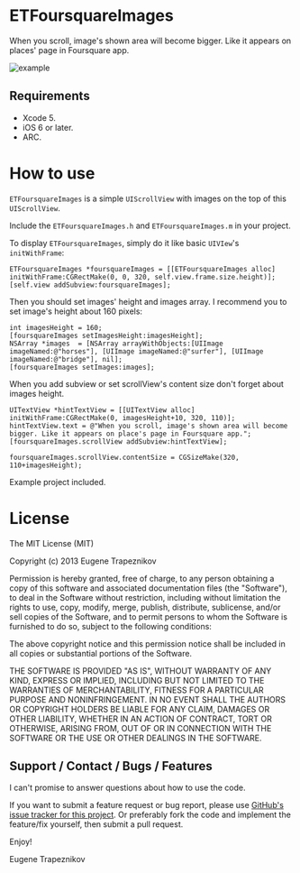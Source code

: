 ETFoursquareImages
==================

When you scroll, image's shown area will become bigger. Like it appears on places' page in Foursquare app.

![example](https://raw.github.com/EugeneTrapeznikov/ETFoursquareImages/master/demo_source/demo.gif)

Requirements
------------

- Xcode 5.
- iOS 6 or later.
- ARC.

How to use
=======================

`ETFoursquareImages` is a simple `UIScrollView` with images on the top of this `UIScrollView`.

Include the `ETFoursquareImages.h` and `ETFoursquareImages.m` in your project.

To display  `ETFoursquareImages`, simply do it like basic `UIVIew`'s `initWithFrame`:

    ETFoursquareImages *foursquareImages = [[ETFoursquareImages alloc] initWithFrame:CGRectMake(0, 0, 320, self.view.frame.size.height)];
    [self.view addSubview:foursquareImages];

Then you should set images' height and images array. I recommend you to set image's height about 160 pixels:

    int imagesHeight = 160;
    [foursquareImages setImagesHeight:imagesHeight];
    NSArray *images  = [NSArray arrayWithObjects:[UIImage imageNamed:@"horses"], [UIImage imageNamed:@"surfer"], [UIImage imageNamed:@"bridge"], nil];
    [foursquareImages setImages:images];

When you add subview or set scrollView's content size don't forget about images height.

    UITextView *hintTextView = [[UITextView alloc] initWithFrame:CGRectMake(0, imagesHeight+10, 320, 110)];
    hintTextView.text = @"When you scroll, image's shown area will become bigger. Like it appears on place's page in Foursquare app.";
    [foursquareImages.scrollView addSubview:hintTextView];
    
    foursquareImages.scrollView.contentSize = CGSizeMake(320, 110+imagesHeight);

Example project included.

License
=======================

The MIT License (MIT)

Copyright (c) 2013 Eugene Trapeznikov

Permission is hereby granted, free of charge, to any person obtaining a copy
of this software and associated documentation files (the "Software"), to deal
in the Software without restriction, including without limitation the rights
to use, copy, modify, merge, publish, distribute, sublicense, and/or sell
copies of the Software, and to permit persons to whom the Software is
furnished to do so, subject to the following conditions:

The above copyright notice and this permission notice shall be included in
all copies or substantial portions of the Software.

THE SOFTWARE IS PROVIDED "AS IS", WITHOUT WARRANTY OF ANY KIND, EXPRESS OR
IMPLIED, INCLUDING BUT NOT LIMITED TO THE WARRANTIES OF MERCHANTABILITY,
FITNESS FOR A PARTICULAR PURPOSE AND NONINFRINGEMENT. IN NO EVENT SHALL THE
AUTHORS OR COPYRIGHT HOLDERS BE LIABLE FOR ANY CLAIM, DAMAGES OR OTHER
LIABILITY, WHETHER IN AN ACTION OF CONTRACT, TORT OR OTHERWISE, ARISING FROM,
OUT OF OR IN CONNECTION WITH THE SOFTWARE OR THE USE OR OTHER DEALINGS IN
THE SOFTWARE.

Support / Contact / Bugs / Features
-----------------------------------

I can't promise to answer questions about how to use the code.

If you want to submit a feature request or bug report, please use [GitHub's issue tracker for this project](https://github.com/EugeneTrapeznikov/ETFoursquareImages/issues).  Or preferably fork the code and implement the feature/fix yourself, then submit a pull request.

Enjoy!

Eugene Trapeznikov

